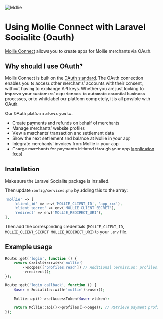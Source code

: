 ![Mollie](https://www.mollie.nl/files/Mollie-Logo-Style-Small.png)

# Using Mollie Connect with Laravel Socialite (Oauth)

[Mollie Connect](https://docs.mollie.com/oauth/overview) allows you to create apps for Mollie merchants via OAuth.

## Why should I use OAuth?
Mollie Connect is built on the [OAuth standard](https://en.wikipedia.org/wiki/OAuth). The OAuth connection enables you to access other merchants’ accounts with their consent, without having to exchange API keys. Whether you are just looking to improve your customers’ experiences, to automate essential business processes, or to whitelabel our platform completely, it is all possible with OAuth.

Our OAuth platform allows you to:

- Create payments and refunds on behalf of merchants
- Manage merchants’ website profiles
- View a merchants’ transaction and settlement data
- Show the next settlement and balance at Mollie in your app
- Integrate merchants’ invoices from Mollie in your app
- Charge merchants for payments initiated through your app ([application fees](https://docs.mollie.com/oauth/application-fees))

## Installation

Make sure the Laravel Socialite package is installed.

Then update `config/services.php` by adding this to the array:

```php
'mollie' => [
    'client_id' => env('MOLLIE_CLIENT_ID', 'app_xxx'),
    'client_secret' => env('MOLLIE_CLIENT_SECRET'),
    'redirect' => env('MOLLIE_REDIRECT_URI'),
],
```

Then add the corresponding credentials (`MOLLIE_CLIENT_ID`, `MOLLIE_CLIENT_SECRET`, `MOLLIE_REDIRECT_URI`) to your `.env` file.

## Example usage

```php
Route::get('login', function () {
    return Socialite::with('mollie')
        ->scopes(['profiles.read']) // Additional permission: profiles.read
        ->redirect();
});

Route::get('login_callback', function () {
    $user = Socialite::with('mollie')->user();

    Mollie::api()->setAccessToken($user->token);

    return Mollie::api()->profiles()->page(); // Retrieve payment profiles available on the obtained Mollie account
});
```

